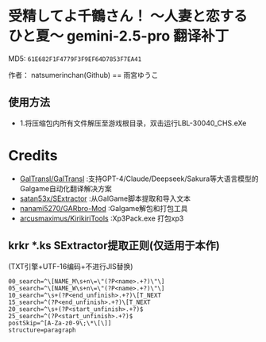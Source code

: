 # 受精してよ千鶴さん！ ～人妻と恋するひと夏～ gemini-2.5-pro 翻译补丁

MD5: `61E682F1F4779F3F9EF64D7853F7EA41`

作者： natsumerinchan(Github) == 雨宮ゆうこ

## 使用方法
- 1.将压缩包内所有文件解压至游戏根目录，双击运行LBL-30040_CHS.eXe

# Credits

- [GalTransl/GalTransl](https://github.com/GalTransl/GalTransl.git) :支持GPT-4/Claude/Deepseek/Sakura等大语言模型的Galgame自动化翻译解决方案
- [satan53x/SExtractor](https://github.com/satan53x/SExtractor.git) :从GalGame脚本提取和导入文本
- [nanami5270/GARbro-Mod](https://github.com/nanami5270/GARbro-Mod.git) :Galgame解包和打包工具
- [arcusmaximus/KirikiriTools](https://github.com/arcusmaximus/KirikiriTools.git) :Xp3Pack.exe 打包xp3

## krkr *.ks SExtractor提取正则(仅适用于本作)
(TXT引擎+UTF-16编码+不进行JIS替换)
```
00_search=^\[NAME_M\s+n\=\"(?P<name>.+?)\"\]
05_search=^\[NAME_W\s+n\=\"(?P<name>.+?)\"\]
10_search=^\s+(?P<end_unfinish>.+?)\[T_NEXT
15_search=^(?P<end_unfinish>.+?)\[T_NEXT
20_search=^\s+(?P<start_unfinish>.+?)$
25_search=^(?P<start_unfinish>.+?)$
postSkip=^[A-Za-z0-9\;\*\[\]]
structure=paragraph
```
